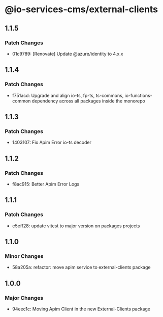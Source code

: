 # @io-services-cms/external-clients

## 1.1.5

### Patch Changes

- 01c9789: [Renovate] Update @azure/identity to 4.x.x

## 1.1.4

### Patch Changes

- f751acd: Upgrade and align io-ts, fp-ts, ts-commons, io-functions-common dependency across all packages inside the monorepo

## 1.1.3

### Patch Changes

- 1403107: Fix Apim Error io-ts decoder

## 1.1.2

### Patch Changes

- f8ac915: Better Apim Error Logs

## 1.1.1

### Patch Changes

- e5eff28: update vitest to major version on packages projects

## 1.1.0

### Minor Changes

- 58a205a: refactor: move apim service to external-clients package

## 1.0.0

### Major Changes

- 94eec1c: Moving Apim Client in the new External-Clients package

